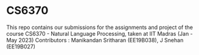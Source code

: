 # CS6370

This repo contains our submissions for the assignments and project of the course CS6370 - Natural Language Processing, taken at IIT Madras (Jan - May 2023)
Contributors : Manikandan Sritharan (EE19B038), J Snehan (EE19B027)
